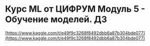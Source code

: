 # Курс ML от ЦИФРУМ Модуль 5 - Обучение моделей. ДЗ
[https://www.kaggle.com/t/e49f9c3268f8492dbb6a87b304bde077](https://www.kaggle.com/t/e49f9c3268f8492dbb6a87b304bde077)
